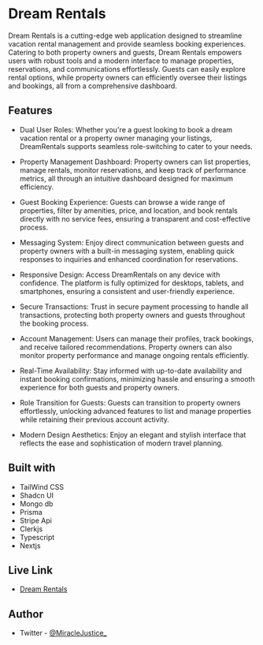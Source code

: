 # Dream Rentals

Dream Rentals is a cutting-edge web application designed to streamline vacation rental management and provide seamless booking experiences. Catering to both property owners and guests, Dream Rentals empowers users with robust tools and a modern interface to manage properties, reservations, and communications effortlessly. Guests can easily explore rental options, while property owners can efficiently oversee their listings and bookings, all from a comprehensive dashboard.

## Features

- Dual User Roles: Whether you're a guest looking to book a dream vacation rental or a property owner managing your listings, DreamRentals supports seamless role-switching to cater to your needs.

- Property Management Dashboard: Property owners can list properties, manage rentals, monitor reservations, and keep track of performance metrics, all through an intuitive dashboard designed for maximum efficiency.

- Guest Booking Experience: Guests can browse a wide range of properties, filter by amenities, price, and location, and book rentals directly with no service fees, ensuring a transparent and cost-effective process.

- Messaging System: Enjoy direct communication between guests and property owners with a built-in messaging system, enabling quick responses to inquiries and enhanced coordination for reservations.

- Responsive Design: Access DreamRentals on any device with confidence. The platform is fully optimized for desktops, tablets, and smartphones, ensuring a consistent and user-friendly experience.

- Secure Transactions: Trust in secure payment processing to handle all transactions, protecting both property owners and guests throughout the booking process.

- Account Management: Users can manage their profiles, track bookings, and receive tailored recommendations. Property owners can also monitor property performance and manage ongoing rentals efficiently.

- Real-Time Availability: Stay informed with up-to-date availability and instant booking confirmations, minimizing hassle and ensuring a smooth experience for both guests and property owners.

- Role Transition for Guests: Guests can transition to property owners effortlessly, unlocking advanced features to list and manage properties while retaining their previous account activity.

- Modern Design Aesthetics: Enjoy an elegant and stylish interface that reflects the ease and sophistication of modern travel planning.

## Built with

- TailWind CSS
- Shadcn UI
- Mongo db
- Prisma
- Stripe Api
- Clerkjs
- Typescript
- Nextjs

## Live Link

- [Dream Rentals](https://mj-dreamrentals.vercel.app/)

## Author

- Twitter - [@MiracleJustice\_](https://twitter.com/miraclejustice_)

